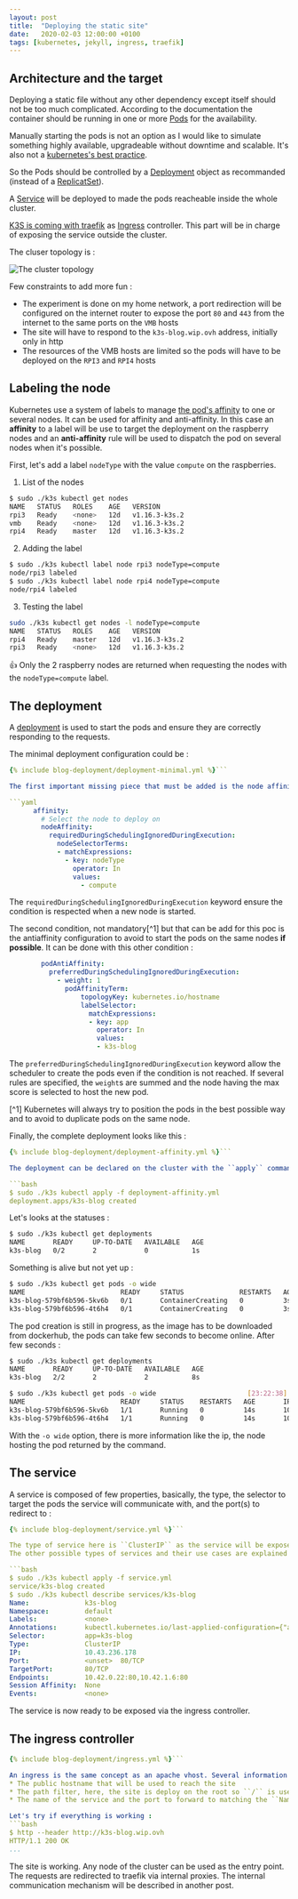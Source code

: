 ```yaml
---
layout: post
title:  "Deploying the static site"
date:   2020-02-03 12:00:00 +0100
tags: [kubernetes, jekyll, ingress, traefik]
---
```


## Architecture and the target

Deploying a static file without any other dependency except itself should not be too much complicated.
According to the documentation the container should be running in one or more [Pods](https://kubernetes.io/docs/concepts/workloads/pods/pod-overview/) for the availability.

Manually starting the pods is not an option as I would like to simulate something highly available, upgradeable without downtime and scalable. It's also not a [kubernetes's best practice](https://kubernetes.io/docs/concepts/configuration/overview/#naked-pods-vs-replicasets-deployments-and-jobs).

So the Pods should be controlled by a [Deployment](https://kubernetes.io/docs/concepts/workloads/controllers/deployment/) object as recommanded (instead of a [ReplicatSet](https://kubernetes.io/docs/concepts/workloads/controllers/replicaset/)).

A [Service](https://kubernetes.io/docs/concepts/services-networking/service/) will be deployed to made the pods reacheable inside the whole cluster.

[K3S is coming with traefik](https://rancher.com/docs/k3s/latest/en/networking/#traefik-ingress-controller) as [Ingress](https://kubernetes.io/docs/concepts/services-networking/ingress/) controller. This part will be in charge of exposing the service outside the cluster.

The cluser topology is :

![The cluster topology](/assets/cluster-topology.png)

Few constraints to add more fun :

* The experiment is done on my home network, a port redirection will be configured on the internet router to expose the port ``80`` and ``443`` from the internet to the same ports on the ``VMB`` hosts
* The site will have to respond to the ``k3s-blog.wip.ovh`` address, initially only in http
* The resources of the VMB hosts are limited so the pods will have to be deployed on the ``RPI3`` and ``RPI4`` hosts

## Labeling the node

Kubernetes use a system of labels to manage [the pod's affinity](https://kubernetes.io/docs/concepts/configuration/assign-pod-node/) to one or several nodes.
It can be used for affinity and anti-affinity. In this case an **affinity** to a label will be use to target the deployment on the raspberry nodes and an **anti-affinity** rule will be used to dispatch the pod on several nodes when it's possible.

First, let's add a label ``nodeType`` with the value ``compute`` on the raspberries.

1. List of the nodes

```bash
$ sudo ./k3s kubectl get nodes
NAME   STATUS   ROLES    AGE   VERSION
rpi3   Ready    <none>   12d   v1.16.3-k3s.2
vmb    Ready    <none>   12d   v1.16.3-k3s.2
rpi4   Ready    master   12d   v1.16.3-k3s.2
```

2. Adding the label

```bash
$ sudo ./k3s kubectl label node rpi3 nodeType=compute
node/rpi3 labeled
$ sudo ./k3s kubectl label node rpi4 nodeType=compute
node/rpi4 labeled
```

3. Testing the label

```bash
sudo ./k3s kubectl get nodes -l nodeType=compute
NAME   STATUS   ROLES    AGE   VERSION
rpi4   Ready    master   12d   v1.16.3-k3s.2
rpi3   Ready    <none>   12d   v1.16.3-k3s.2
```

👍 Only the 2 raspberry nodes are returned when requesting the nodes with the ``nodeType=compute`` label.

## The deployment

A [deployment](https://kubernetes.io/docs/concepts/workloads/controllers/deployment/) is used to start the pods and ensure they are correctly responding to the requests.

The minimal deployment configuration could be :

```yaml
{% include blog-deployment/deployment-minimal.yml %}```

The first important missing piece that must be added is the node affinity to ensure any pods will be started on the ``VMB`` node. It can be achieve with this syntax in the spec > template > spec section :

```yaml
      affinity:
        # Select the node to deploy on
        nodeAffinity:
          requiredDuringSchedulingIgnoredDuringExecution:
            nodeSelectorTerms:
            - matchExpressions:
              - key: nodeType
                operator: In
                values:
                  - compute
```

The ``requiredDuringSchedulingIgnoredDuringExecution`` keyword ensure the condition is respected when a new node is started.

The second condition, not mandatory[^1] but that can be add for this poc is the antiaffinity configuration to avoid to start the pods on the same nodes **if possible**.
It can be done with this other condition :

```yaml
        podAntiAffinity:
          preferredDuringSchedulingIgnoredDuringExecution:
            - weight: 1
              podAffinityTerm:
                  topologyKey: kubernetes.io/hostname
                  labelSelector:
                    matchExpressions:
                    - key: app
                      operator: In
                      values:
                      - k3s-blog
```

The ``preferredDuringSchedulingIgnoredDuringExecution`` keyword allow the scheduler to create the pods even if the condition is not reached. If several rules are specified, the ``weight``s are summed and the node having the max score is selected to host the new pod.

[^1] Kubernetes will always try to position the pods in the best possible way and to avoid to duplicate pods on the same node.

Finally, the complete deployment looks like this :

```yaml
{% include blog-deployment/deployment-affinity.yml %}```

The deployment can be declared on the cluster with the ``apply`` command :

```bash
$ sudo ./k3s kubectl apply -f deployment-affinity.yml
deployment.apps/k3s-blog created
```

Let's looks at the statuses :

```bash
$ sudo ./k3s kubectl get deployments
NAME       READY     UP-TO-DATE   AVAILABLE   AGE
k3s-blog   0/2       2            0           1s
```

Something is alive but not yet up :

```bash
$ sudo ./k3s kubectl get pods -o wide
NAME                        READY     STATUS              RESTARTS   AGE       IP        NODE      NOMINATED NODE   READINESS GATES
k3s-blog-579bf6b596-5kv6b   0/1       ContainerCreating   0          3s        <none>    rpi4      <none>           <none>
k3s-blog-579bf6b596-4t6h4   0/1       ContainerCreating   0          3s        <none>    rpi3      <none>           <none>    
```

The pod creation is still in progress, as the image has to be downloaded from dockerhub, the pods can take few seconds to become online. After few seconds :

```bash
$ sudo ./k3s kubectl get deployments
NAME       READY     UP-TO-DATE   AVAILABLE   AGE
k3s-blog   2/2       2            2           8s   
```

```bash
$ sudo ./k3s kubectl get pods -o wide                       [23:22:38]
NAME                        READY     STATUS    RESTARTS   AGE       IP           NODE      NOMINATED NODE   READINESS GATES
k3s-blog-579bf6b596-5kv6b   1/1       Running   0          14s       10.42.0.21   rpi4      <none>           <none>
k3s-blog-579bf6b596-4t6h4   1/1       Running   0          14s       10.42.1.5    rpi3      <none>           <none>  
```

With the ``-o wide`` option, there is more information like the ip, the node hosting the pod returned by the command.

## The service

A service is composed of few properties, basically, the type, the selector to target the pods the service will communicate with, and the port(s) to redirect to :

```yaml
{% include blog-deployment/service.yml %}```

The type of service here is ``ClusterIP`` as the service will be exposed by the ingress controller. 
The other possible types of services and their use cases are explained on the [official documentation](https://kubernetes.io/docs/concepts/services-networking/service/#publishing-services-service-types).

```bash
$ sudo ./k3s kubectl apply -f service.yml
service/k3s-blog created
$ sudo ./k3s kubectl describe services/k3s-blog
Name:              k3s-blog
Namespace:         default
Labels:            <none>
Annotations:       kubectl.kubernetes.io/last-applied-configuration={"apiVersion":"v1","kind":"Service","metadata":{"annotations":{},"name":"k3s-blog","namespace":"default"},"spec":{"ports":[{"port":80,"protocol":"TCP",...
Selector:          app=k3s-blog
Type:              ClusterIP
IP:                10.43.236.178
Port:              <unset>  80/TCP
TargetPort:        80/TCP
Endpoints:         10.42.0.22:80,10.42.1.6:80
Session Affinity:  None
Events:            <none>
```

The service is now ready to be exposed via the ingress controller.

## The ingress controller

```yaml
{% include blog-deployment/ingress.yml %}```

An ingress is the same concept as an apache vhost. Several information have to be specified :
* The public hostname that will be used to reach the site
* The path filter, here, the site is deploy on the root so ``/`` is used
* The name of the service and the port to forward to matching the ``Name`` and the ``Port`` values declared on the previous step

Let's try if everything is working :
```bash
$ http --header http://k3s-blog.wip.ovh
HTTP/1.1 200 OK
...
```

The site is working. Any node of the cluster can be used as the entry point. The requests are redirected to traefik via internal proxies.
The internal communication mechanism will be described in another post.
